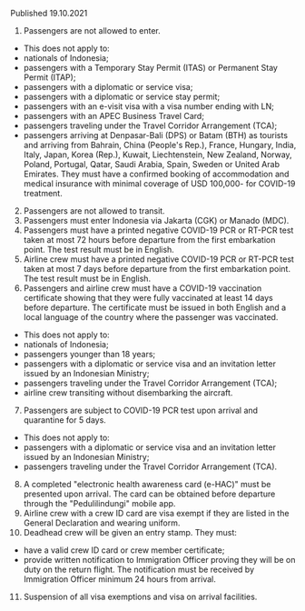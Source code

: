 Published 19.10.2021
1. Passengers are not allowed to enter.
- This does not apply to:
- nationals of Indonesia;
- passengers with a Temporary Stay Permit (ITAS) or Permanent Stay Permit (ITAP);
- passengers with a diplomatic or service visa;
- passengers with a diplomatic or service stay permit;
- passengers with an e-visit visa with a visa number ending with LN;
- passengers with an APEC Business Travel Card;
- passengers traveling under the Travel Corridor Arrangement (TCA);
- passengers arriving at Denpasar-Bali (DPS) or Batam (BTH) as tourists and arriving from Bahrain, China (People's Rep.), France, Hungary, India, Italy, Japan, Korea (Rep.), Kuwait, Liechtenstein, New Zealand, Norway, Poland, Portugal, Qatar, Saudi Arabia, Spain, Sweden or United Arab Emirates. They must have a confirmed booking of accommodation and medical insurance with minimal coverage of USD 100,000- for COVID-19 treatment.
2. Passengers are not allowed to transit.
3. Passengers must enter Indonesia via Jakarta (CGK) or Manado (MDC).
4. Passengers must have a printed negative COVID-19 PCR or RT-PCR test taken at most 72 hours before departure from the first embarkation point. The test result must be in English.
5. Airline crew must have a printed negative COVID-19 PCR or RT-PCR test taken at most 7 days before departure from the first embarkation point. The test result must be in English.
6. Passengers and airline crew must have a COVID-19 vaccination certificate showing that they were fully vaccinated at least 14 days before departure. The certificate must be issued in both English and a local language of the country where the passenger was vaccinated.
- This does not apply to:
- nationals of Indonesia;
- passengers younger than 18 years;
- passengers with a diplomatic or service visa and an invitation letter issued by an Indonesian Ministry;
- passengers traveling under the Travel Corridor Arrangement (TCA);
- airline crew transiting without disembarking the aircraft.
7. Passengers are subject to COVID-19 PCR test upon arrival and quarantine for 5 days.
- This does not apply to:
- passengers with a diplomatic or service visa and an invitation letter issued by an Indonesian Ministry;
- passengers traveling under the Travel Corridor Arrangement (TCA).
8. A completed "electronic health awareness card (e-HAC)" must be presented upon arrival. The card can be obtained before departure through the "Pedulilindungi" mobile app.
9. Airline crew with a crew ID card are visa exempt if they are listed in the General Declaration and wearing uniform.
10. Deadhead crew will be given an entry stamp. They must:
- have a valid crew ID card or crew member certificate;
- provide written notification to Immigration Officer proving they will be on duty on the return flight. The notification must be received by Immigration Officer minimum 24 hours from arrival.
11. Suspension of all visa exemptions and visa on arrival facilities.